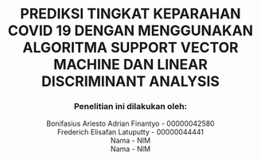 # <center>PREDIKSI TINGKAT KEPARAHAN COVID 19 DENGAN MENGGUNAKAN ALGORITMA SUPPORT VECTOR MACHINE DAN LINEAR DISCRIMINANT ANALYSIS</center>

### <center>Penelitian ini dilakukan oleh:</center>

<center>Bonifasius Ariesto Adrian Finantyo - 00000042580</center>
<center>Frederich Elisafan Latuputty - 00000044441</center>
<center>Nama - NIM</center>
<center>Nama - NIM</center>
